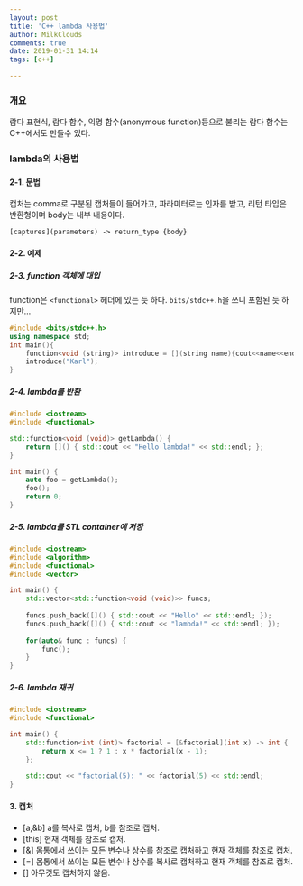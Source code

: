 ```yaml
---
layout: post
title: 'C++ lambda 사용법'
author: MilkClouds
comments: true
date: 2019-01-31 14:14
tags: [c++]

---
```



### 개요

람다 표현식, 람다 함수, 익명 함수(anonymous function)등으로 불리는 람다 함수는 C++에서도 만들수 있다.



### lambda의 사용법


#### 2-1. 문법

캡처는 comma로 구분된 캡처들이 들어가고, 파라미터로는 인자를 받고, 리턴 타입은 반환형이며 body는 내부 내용이다.

```
[captures](parameters) -> return_type {body}
```


#### 2-2. 예제

##### 2-3. function 객체에 대입

function은 `<functional>` 헤더에 있는 듯 하다. `bits/stdc++.h`을 쓰니 포함된 듯 하지만...

```c++
#include <bits/stdc++.h>
using namespace std;
int main(){
	function<void (string)> introduce = [](string name){cout<<name<<endl;};
	introduce("Karl");
}
```



##### 2-4. lambda를 반환

```c++
#include <iostream>
#include <functional>

std::function<void (void)> getLambda() {
    return []() { std::cout << "Hello lambda!" << std::endl; };
}

int main() {
    auto foo = getLambda();
    foo();
    return 0;
}
```


##### 2-5. lambda를 STL container에 저장


```c++
#include <iostream>
#include <algorithm>
#include <functional>
#include <vector>

int main() {
    std::vector<std::function<void (void)>> funcs;
    
    funcs.push_back([]() { std::cout << "Hello" << std::endl; });
    funcs.push_back([]() { std::cout << "lambda!" << std::endl; });
    
    for(auto& func : funcs) {
        func();
    }
}
```


##### 2-6. lambda 재귀

```c++
#include <iostream>
#include <functional>

int main() {
    std::function<int (int)> factorial = [&factorial](int x) -> int {
        return x <= 1 ? 1 : x * factorial(x - 1);
    };
    
    std::cout << "factorial(5): " << factorial(5) << std::endl;
}
```


#### 3. 캡처

+ [a,&b] a를 복사로 캡처, b를 참조로 캡처.
+ [this] 현재 객체를 참조로 캡처.
+ [&] 몸통에서 쓰이는 모든 변수나 상수를 참조로 캡처하고 현재 객체를 참조로 캡처.
+ [=] 몸통에서 쓰이는 모든 변수나 상수를 복사로 캡처하고 현재 객체를 참조로 캡처.
+ [] 아무것도 캡처하지 않음.